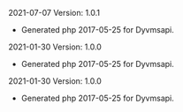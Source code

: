 2021-07-07 Version: 1.0.1
- Generated php 2017-05-25 for Dyvmsapi.

2021-01-30 Version: 1.0.0
- Generated php 2017-05-25 for Dyvmsapi.

2021-01-30 Version: 1.0.0
- Generated php 2017-05-25 for Dyvmsapi.

